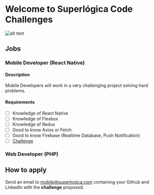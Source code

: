 # Welcome to Superlógica Code Challenges

![alt text](https://lh3.googleusercontent.com/3wivmHywKvp6tOOgrlWgTMw7rZhNKaM1GmrsDC0dHzJDl8WXm3MSGKYKiNOv58DQqSw=s180)

## Jobs

### Mobile Developer (React Native)

#### Description
Mobile Developers will work in a very challenging project solving hard problems.

#### Requirements
- [ ] Knowledge of React Native
- [ ] Knowledge of Flexbox
- [ ] Knowledge of Redux
- [ ] Good to know Axios or Fetch
- [ ] Good to know Firebase (Realtime Database, Push Notification)
- [ ] [Challenge](./mobile/README.md)

### Web Developer (PHP)


## How to apply

Send an email to mobile@superlogica.com containing your Github and LinkedIn with the **challenge** proposed.
